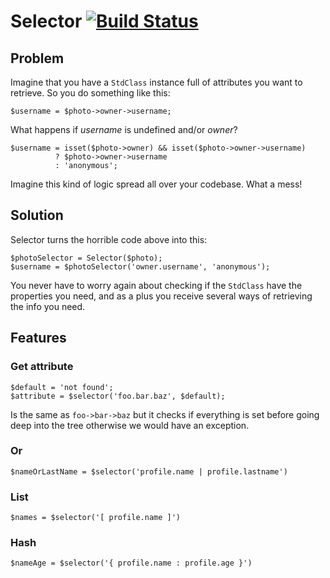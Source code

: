 Selector [![Build Status](https://secure.travis-ci.org/cabello/selector.png)](http://travis-ci.org/cabello/selector)
=========

Problem
-------

Imagine that you have a `StdClass` instance full of attributes you want to retrieve. So you do something like this:

    $username = $photo->owner->username;

What happens if *username* is undefined and/or *owner*?

    $username = isset($photo->owner) && isset($photo->owner->username)
              ? $photo->owner->username
              : 'anonymous';

Imagine this kind of logic spread all over your codebase. What a mess!

Solution
--------

Selector turns the horrible code above into this:

    $photoSelector = Selector($photo);
    $username = $photoSelector('owner.username', 'anonymous');

You never have to worry again about checking if the `StdClass` have the properties you need, and as a plus you receive several ways of retrieving the info you need.

Features
--------

### Get attribute

    $default = 'not found';
    $attribute = $selector('foo.bar.baz', $default);

Is the same as `foo->bar->baz` but it checks if everything is set before going deep into the tree otherwise we would have an exception.

### Or

    $nameOrLastName = $selector('profile.name | profile.lastname')

### List

    $names = $selector('[ profile.name ]')

### Hash

    $nameAge = $selector('{ profile.name : profile.age }')
